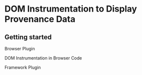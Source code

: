 # DOM Instrumentation to Display Provenance Data



## Getting started

Browser Plugin

DOM Instrumentation in Browser Code

Framework Plugin
